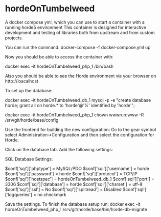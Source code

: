 # hordeOnTumbelweed
A docker compose yml, which you can use to start a container with a running horde5 environment
This container is designed for interactive development and testing of libraries both from upstream and from custom projects.

You can run the command:
docker-compose -f docker-compose.yml up

Now you should be able to access the container with:

docker exec -it hordeOnTumbelweed_php_1 /bin/bash

Also you should be able to see the Horde environment via your browser on http://loacalhost 

To set up the database:

docker exec -it hordeOnTumbelweed_db_1 mysql -p -e "create database horde; grant all on horde.* to 'horde'@'%' identified by 'horde'";

docker exec -it hordeOnTumbelweed_php_1 chown wwwrun:www -R /srv/git/horde/base/config

Use the frontend for building the new configuration:
Go to the gear symbol select Administration->Configuration and then select the configuration for Horde.
    
Click on the database tab. Add the following settings:

SQL Database Settings:

$conf['sql']['phptype']    = MySQL/PDO
$conf['sql']['username']   = horde
$conf['sql']['password']   = horde
$conf['sql']['protocol']   = TCP/IP
$conf['sql']['hostspec']   = hordeOnTumbelweed_db_1
$conf['sql']['port']       = 3306
$conf['sql']['database']   = horde
$conf['sql']['charset']    = utf-8
$conf['sql']['ssl']        = No
$conf['sql']['splitread']  = Disabled
$conf['sql']['logqueries'] = no checkmark
    
Save the settings.
To finish the database setup run: 
docker exec -it hordeOnTumbelweed_php_1 /srv/git/horde/base/bin/horde-db-migrate
